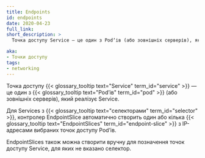 ```yaml
---
title: Endpoints
id: endpoints
date: 2020-04-23
full_link:
short_description: >
  Точка доступу Service — це один з Podʼів (або зовнішніх серверів), який реалізує Service.

aka:
- Точки доступу
tags:
- networking
---
```


Точка доступу {{< glossary_tooltip text="Service" term_id="service" >}} — це один з {{< glossary_tooltip text="Podʼів" term_id="pod" >}} (або зовнішніх серверів), який реалізує Service.

<!--more-->

Для Services з {{< glossary_tooltip text="селекторами" term_id="selector" >}}, контролер EndpointSlice автоматично створить один або кілька {{< glossary_tooltip text="EndpointSlices" term_id="endpoint-slice" >}} з IP-адресами вибраних точок доступу Podʼів.

EndpointSlices також можна створити вручну для позначення точок доступу Service, для яких не вказано селектор.
